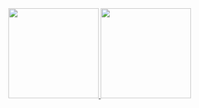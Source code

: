<div>
<a href="https://github.com/LucasKaiky">
<img height="180em" src="https://github-readme-stats.vercel.app/api/top-langs/?username=LucasKaiky&layout=compact&langs_count=7&theme=dracula"/>
<img height="180em" src="https://github-readme-stats.vercel.app/api?username=LucasKaiky&show_icons=true&theme=dracula&include_all_commits=true&count_private=true"/>
</div>

<!---
LucasKaiky/LucasKaiky is a ✨ special ✨ repository because its `README.md` (this file) appears on your GitHub profile.
You can click the Preview link to take a look at your changes.
--->
